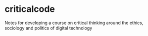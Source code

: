 # criticalcode
Notes for developing a course on critical thinking around the ethics, sociology and politics of digital technology

